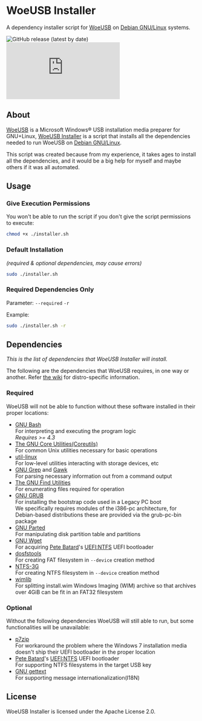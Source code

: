 # WoeUSB Installer

A dependency installer script for [WoeUSB](https://github.com/WoeUSB/WoeUSB) on [Debian GNU/Linux](https://en.wikipedia.org/wiki/Debian) systems.

![GitHub release (latest by date)](https://img.shields.io/github/v/release/joshjkk/woeusb-installer) ![GitHub file size in bytes](https://img.shields.io/github/size/joshjkk/woeusb-installer/installer.sh)

## About

[WoeUSB](https://github.com/WoeUSB/WoeUSB) is a Microsoft Windows® USB installation media preparer for GNU+Linux, [WoeUSB Installer](https://github.com/joshjkk/woeusb-installer) is a script that installs all the dependencies needed to run WoeUSB on [Debian GNU/Linux](https://en.wikipedia.org/wiki/Debian).

This script was created because from my experience, it takes ages to install all the dependencies, and it would be a big help for myself and maybe others if it was all automated.

## Usage

### Give Execution Permissions

You won't be able to run the script if you don't give the script permissions to execute:

``` bash
chmod +x ./installer.sh
```

### **Default Installation**

*(required & optional dependencies, may cause errors)*

``` bash
sudo ./installer.sh
```

### **Required Dependencies Only**

Parameter: ```--required``` ```-r```

Example:

``` bash
sudo ./installer.sh -r
```

## Dependencies

*This is the list of dependencies that WoeUSB Installer will install.*

The following are the dependencies that WoeUSB requires, in one way or another.  Refer [the wiki](https://github.com/WoeUSB/WoeUSB/wiki/Dependencies) for distro-specific information.

### **Required**

WoeUSB will not be able to function without these software installed in their proper locations:

* [GNU Bash](https://www.gnu.org/software/bash/)  
  For interpreting and executing the program logic  
  _Requires >= 4.3_
* [The GNU Core Utilities(Coreutils)](https://www.gnu.org/software/coreutils/)  
  For common Unix utilities necessary for basic operations
* [util-linux](https://github.com/karelzak/util-linux)  
  For low-level utilities interacting with storage devices, etc
* [GNU Grep](https://www.gnu.org/software/grep/) and [Gawk](https://www.gnu.org/software/gawk/)  
  For parsing necessary information out from a command output
* [The GNU Find Utilities](https://www.gnu.org/software/findutils/)  
  For enumerating files required for operation
* [GNU GRUB](https://www.gnu.org/software/grub/)  
  For installing the bootstrap code used in a Legacy PC boot  
  We specifically requires modules of the i386-pc architecture, for Debian-based distributions these are provided via the grub-pc-bin package
* [GNU Parted](https://www.gnu.org/software/parted/)  
  For manipulating disk partition table and partitions
* [GNU Wget](https://www.gnu.org/software/wget/)  
  For acquiring [Pete Batard](https://pete.akeo.ie/)'s [UEFI:NTFS](https://github.com/pbatard/uefi-ntfs) UEFI bootloader
* [dosfstools](https://github.com/dosfstools/dosfstools)  
  For creating FAT filesystem in `--device` creation method
* [NTFS-3G](https://www.tuxera.com/community/open-source-ntfs-3g/)  
  For creating NTFS filesystem in `--device` creation method
* [wimlib](https://wimlib.net/)  
  For splitting install.wim Windows Imaging (WIM) archive so that archives over 4GiB can be fit in an FAT32 filesystem

### **Optional**

Without the following dependencies WoeUSB will still able to run, but some functionalities will be unavailable:

* [p7zip](https://sourceforge.net/projects/p7zip/)  
  For workaround the problem where the Windows 7 installation media doesn't ship their UEFI bootloader in the proper location
* [Pete Batard](https://pete.akeo.ie/)'s [UEFI:NTFS](https://github.com/pbatard/uefi-ntfs) UEFI bootloader  
  For supporting NTFS filesystems in the target USB key
* [GNU gettext](https://www.gnu.org/software/gettext/)  
  For supporting message internationalization(I18N)

## License

WoeUSB Installer is licensed under the Apache License 2.0.
